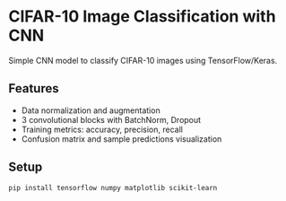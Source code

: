 # CIFAR-10 Image Classification with CNN

Simple CNN model to classify CIFAR-10 images using TensorFlow/Keras.

## Features
- Data normalization and augmentation
- 3 convolutional blocks with BatchNorm, Dropout
- Training metrics: accuracy, precision, recall
- Confusion matrix and sample predictions visualization

## Setup
```bash
pip install tensorflow numpy matplotlib scikit-learn
